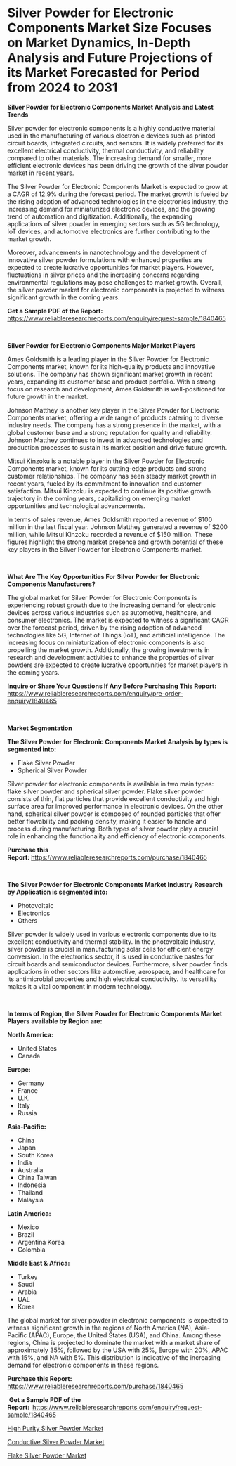 <p><h1>Silver Powder for Electronic Components Market Size Focuses on Market Dynamics, In-Depth Analysis and Future Projections of its Market Forecasted for Period from 2024 to 2031</h1></p><p><strong>Silver Powder for Electronic Components Market Analysis and Latest Trends</strong></p>
<p><p>Silver powder for electronic components is a highly conductive material used in the manufacturing of various electronic devices such as printed circuit boards, integrated circuits, and sensors. It is widely preferred for its excellent electrical conductivity, thermal conductivity, and reliability compared to other materials. The increasing demand for smaller, more efficient electronic devices has been driving the growth of the silver powder market in recent years.</p><p>The Silver Powder for Electronic Components Market is expected to grow at a CAGR of 12.9% during the forecast period. The market growth is fueled by the rising adoption of advanced technologies in the electronics industry, the increasing demand for miniaturized electronic devices, and the growing trend of automation and digitization. Additionally, the expanding applications of silver powder in emerging sectors such as 5G technology, IoT devices, and automotive electronics are further contributing to the market growth.</p><p>Moreover, advancements in nanotechnology and the development of innovative silver powder formulations with enhanced properties are expected to create lucrative opportunities for market players. However, fluctuations in silver prices and the increasing concerns regarding environmental regulations may pose challenges to market growth. Overall, the silver powder market for electronic components is projected to witness significant growth in the coming years.</p></p>
<p><strong>Get a Sample PDF of the Report:&nbsp;</strong> <a href="https://www.reliableresearchreports.com/enquiry/request-sample/1840465">https://www.reliableresearchreports.com/enquiry/request-sample/1840465</a></p>
<p>&nbsp;</p>
<p><strong>Silver Powder for Electronic Components Major Market Players</strong></p>
<p><p>Ames Goldsmith is a leading player in the Silver Powder for Electronic Components market, known for its high-quality products and innovative solutions. The company has shown significant market growth in recent years, expanding its customer base and product portfolio. With a strong focus on research and development, Ames Goldsmith is well-positioned for future growth in the market.</p><p>Johnson Matthey is another key player in the Silver Powder for Electronic Components market, offering a wide range of products catering to diverse industry needs. The company has a strong presence in the market, with a global customer base and a strong reputation for quality and reliability. Johnson Matthey continues to invest in advanced technologies and production processes to sustain its market position and drive future growth.</p><p>Mitsui Kinzoku is a notable player in the Silver Powder for Electronic Components market, known for its cutting-edge products and strong customer relationships. The company has seen steady market growth in recent years, fueled by its commitment to innovation and customer satisfaction. Mitsui Kinzoku is expected to continue its positive growth trajectory in the coming years, capitalizing on emerging market opportunities and technological advancements.</p><p>In terms of sales revenue, Ames Goldsmith reported a revenue of $100 million in the last fiscal year. Johnson Matthey generated a revenue of $200 million, while Mitsui Kinzoku recorded a revenue of $150 million. These figures highlight the strong market presence and growth potential of these key players in the Silver Powder for Electronic Components market.</p></p>
<p>&nbsp;</p>
<p><strong>What Are The Key Opportunities For Silver Powder for Electronic Components Manufacturers?</strong></p>
<p><p>The global market for Silver Powder for Electronic Components is experiencing robust growth due to the increasing demand for electronic devices across various industries such as automotive, healthcare, and consumer electronics. The market is expected to witness a significant CAGR over the forecast period, driven by the rising adoption of advanced technologies like 5G, Internet of Things (IoT), and artificial intelligence. The increasing focus on miniaturization of electronic components is also propelling the market growth. Additionally, the growing investments in research and development activities to enhance the properties of silver powders are expected to create lucrative opportunities for market players in the coming years.</p></p>
<p><strong>Inquire or Share Your Questions If Any Before Purchasing This Report:</strong> <a href="https://www.reliableresearchreports.com/enquiry/pre-order-enquiry/1840465">https://www.reliableresearchreports.com/enquiry/pre-order-enquiry/1840465</a></p>
<p>&nbsp;</p>
<p><strong>Market Segmentation</strong></p>
<p><strong>The Silver Powder for Electronic Components Market Analysis by types is segmented into:</strong></p>
<p><ul><li>Flake Silver Powder</li><li>Spherical Silver Powder</li></ul></p>
<p><p>Silver powder for electronic components is available in two main types: flake silver powder and spherical silver powder. Flake silver powder consists of thin, flat particles that provide excellent conductivity and high surface area for improved performance in electronic devices. On the other hand, spherical silver powder is composed of rounded particles that offer better flowability and packing density, making it easier to handle and process during manufacturing. Both types of silver powder play a crucial role in enhancing the functionality and efficiency of electronic components.</p></p>
<p><strong>Purchase this Report:&nbsp;</strong><a href="https://www.reliableresearchreports.com/purchase/1840465">https://www.reliableresearchreports.com/purchase/1840465</a></p>
<p>&nbsp;</p>
<p><strong>The Silver Powder for Electronic Components Market Industry Research by Application is segmented into:</strong></p>
<p><ul><li>Photovoltaic</li><li>Electronics</li><li>Others</li></ul></p>
<p><p>Silver powder is widely used in various electronic components due to its excellent conductivity and thermal stability. In the photovoltaic industry, silver powder is crucial in manufacturing solar cells for efficient energy conversion. In the electronics sector, it is used in conductive pastes for circuit boards and semiconductor devices. Furthermore, silver powder finds applications in other sectors like automotive, aerospace, and healthcare for its antimicrobial properties and high electrical conductivity. Its versatility makes it a vital component in modern technology.</p></p>
<p>&nbsp;</p>
<p><strong>In terms of Region, the Silver Powder for Electronic Components Market Players available by Region are:</strong></p>
<p>
    <p> <strong> North America: </strong>
        <ul>
            <li>United States</li>
            <li>Canada</li>
        </ul>
        </p> 
    <p> <strong> Europe: </strong>
        <ul>
            <li>Germany</li>
            <li>France</li>
            <li>U.K.</li>
            <li>Italy</li>
            <li>Russia</li>
        </ul>
        </p> 
    <p> <strong> Asia-Pacific: </strong>
        <ul>
            <li>China</li>
            <li>Japan</li>
            <li>South Korea</li>
            <li>India</li>
            <li>Australia</li>
            <li>China Taiwan</li>
            <li>Indonesia</li>
            <li>Thailand</li>
            <li>Malaysia</li>
        </ul>
        </p> 
    <p> <strong> Latin America: </strong>
        <ul>
            <li>Mexico</li>
            <li>Brazil</li>
            <li>Argentina Korea</li>
            <li>Colombia</li>
        </ul>
        </p> 
    <p> <strong> Middle East & Africa: </strong>
        <ul>
            <li>Turkey</li>
            <li>Saudi</li>
            <li>Arabia</li>
            <li>UAE</li>
            <li>Korea</li>
        </ul>
    </p>
    </p>
<p><p>The global market for silver powder in electronic components is expected to witness significant growth in the regions of North America (NA), Asia-Pacific (APAC), Europe, the United States (USA), and China. Among these regions, China is projected to dominate the market with a market share of approximately 35%, followed by the USA with 25%, Europe with 20%, APAC with 15%, and NA with 5%. This distribution is indicative of the increasing demand for electronic components in these regions.</p></p>
<p><strong>Purchase this Report: </strong><a href="https://www.reliableresearchreports.com/purchase/1840465">https://www.reliableresearchreports.com/purchase/1840465</a></p>
<p>&nbsp;<strong>Get a Sample PDF of the Report:&nbsp;&nbsp;</strong><a href="https://www.reliableresearchreports.com/enquiry/request-sample/1840465">https://www.reliableresearchreports.com/enquiry/request-sample/1840465</a></p>
<p><strong></strong></p>
<p><p><a href="https://github.com/danielneavesallisons03mba/Market-Research-Report-List-1/blob/main/high-purity-silver-powder-market.md">High Purity Silver Powder Market</a></p><p><a href="https://github.com/dimitrishawkinswaynenp91rgz/Market-Research-Report-List-1/blob/main/conductive-silver-powder-market.md">Conductive Silver Powder Market</a></p><p><a href="https://github.com/changoleonlaverguenzanoexiste/Market-Research-Report-List-2/blob/main/flake-silver-powder-market.md">Flake Silver Powder Market</a></p></p>